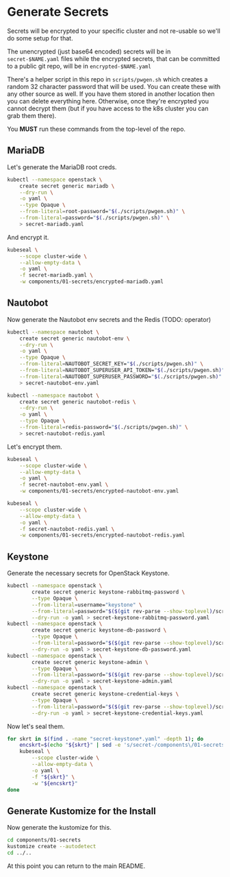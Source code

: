 # Generate Secrets

Secrets will be encrypted to your specific cluster and not re-usable so we'll do some setup for that.

The unencrypted (just base64 encoded) secrets will be in `secret-$NAME.yaml` files while the
encrypted secrets, that can be committed to a public git repo, will be in `encrypted-$NAME.yaml`

There's a helper script in this repo in `scripts/pwgen.sh` which creates a random 32 character password
that will be used. You can create these with any other source as well. If you have them stored in
another location then you can delete everything here. Otherwise, once they're encrypted you cannot
decrypt them (but if you have access to the k8s cluster you can grab them there).

You **MUST** run these commands from the top-level of the repo.

## MariaDB

Let's generate the MariaDB root creds.

```bash
kubectl --namespace openstack \
    create secret generic mariadb \
    --dry-run \
    -o yaml \
    --type Opaque \
    --from-literal=root-password="$(./scripts/pwgen.sh)" \
    --from-literal=password="$(./scripts/pwgen.sh)" \
    > secret-mariadb.yaml
```

And encrypt it.

```bash
kubeseal \
    --scope cluster-wide \
    --allow-empty-data \
    -o yaml \
    -f secret-mariadb.yaml \
    -w components/01-secrets/encrypted-mariadb.yaml
```

## Nautobot

Now generate the Nautobot env secrets and the Redis (TODO: operator)

```bash
kubectl --namespace nautobot \
    create secret generic nautobot-env \
    --dry-run \
    -o yaml \
    --type Opaque \
    --from-literal=NAUTOBOT_SECRET_KEY="$(./scripts/pwgen.sh)" \
    --from-literal=NAUTOBOT_SUPERUSER_API_TOKEN="$(./scripts/pwgen.sh)" \
    --from-literal=NAUTOBOT_SUPERUSER_PASSWORD="$(./scripts/pwgen.sh)" \
    > secret-nautobot-env.yaml

kubectl --namespace nautobot \
    create secret generic nautobot-redis \
    --dry-run \
    -o yaml \
    --type Opaque \
    --from-literal=redis-password="$(./scripts/pwgen.sh)" \
    > secret-nautobot-redis.yaml
```

Let's encrypt them.

```bash
kubeseal \
    --scope cluster-wide \
    --allow-empty-data \
    -o yaml \
    -f secret-nautobot-env.yaml \
    -w components/01-secrets/encrypted-nautobot-env.yaml

kubeseal \
    --scope cluster-wide \
    --allow-empty-data \
    -o yaml \
    -f secret-nautobot-redis.yaml \
    -w components/01-secrets/encrypted-nautobot-redis.yaml
```

## Keystone

Generate the necessary secrets for OpenStack Keystone.

```bash
kubectl --namespace openstack \
        create secret generic keystone-rabbitmq-password \
        --type Opaque \
        --from-literal=username="keystone" \
        --from-literal=password="$($(git rev-parse --show-toplevel)/scripts/pwgen.sh)" \
        --dry-run -o yaml > secret-keystone-rabbitmq-password.yaml
kubectl --namespace openstack \
        create secret generic keystone-db-password \
        --type Opaque \
        --from-literal=password="$($(git rev-parse --show-toplevel)/scripts/pwgen.sh)" \
        --dry-run -o yaml > secret-keystone-db-password.yaml
kubectl --namespace openstack \
        create secret generic keystone-admin \
        --type Opaque \
        --from-literal=password="$($(git rev-parse --show-toplevel)/scripts/pwgen.sh)" \
        --dry-run -o yaml > secret-keystone-admin.yaml
kubectl --namespace openstack \
        create secret generic keystone-credential-keys \
        --type Opaque \
        --from-literal=password="$($(git rev-parse --show-toplevel)/scripts/pwgen.sh)" \
        --dry-run -o yaml > secret-keystone-credential-keys.yaml
```

Now let's seal them.

```bash
for skrt in $(find . -name "secret-keystone*.yaml" -depth 1); do
    encskrt=$(echo "${skrt}" | sed -e 's/secret-/components\/01-secrets\/encrypted-/')
    kubeseal \
        --scope cluster-wide \
        --allow-empty-data \
        -o yaml \
        -f "${skrt}" \
        -w "${encskrt}"
done
```

## Generate Kustomize for the Install

Now generate the kustomize for this.

```bash
cd components/01-secrets
kustomize create --autodetect
cd ../..
```

At this point you can return to the main README.
